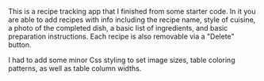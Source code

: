 This is a recipe tracking app that I finished from some starter code. In it you are able to add recipes with info including the recipe name, style of cuisine, a photo of the completed dish, a basic list of ingredients, and basic preparation instructions.
Each recipe is also removable via a "Delete" button.

I had to add some minor Css styling to set image sizes, table coloring patterns, as well as table column widths.
